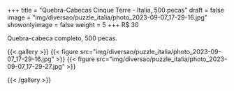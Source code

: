 +++
title = "Quebra-Cabecas Cinque Terre - Italia, 500 pecas"
draft = false
image = "img/diversao/puzzle_italia/photo_2023-09-07_17-29-16.jpg"
showonlyimage = false
weight = 5
+++
<span class="price">R$ 30</span>

Quebra-cabeca completo, 500 pecas.

<!--more-->

{{< gallery >}}
{{< figure src="img/diversao/puzzle_italia/photo_2023-09-07_17-29-16.jpg" >}}
{{< figure src="img/diversao/puzzle_italia/photo_2023-09-07_17-29-27.jpg" >}}

{{< /gallery >}}


